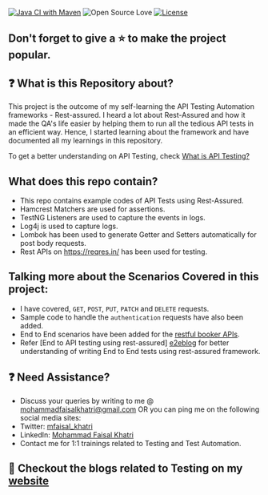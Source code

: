[![Java CI with Maven](https://github.com/mfaisalkhatri/rest-assured-examples/actions/workflows/maven.yml/badge.svg)](https://github.com/mfaisalkhatri/rest-assured-examples/actions/workflows/maven.yml)
![Open Source Love](https://badges.frapsoft.com/os/v1/open-source.svg?v=103)
[![License](https://img.shields.io/badge/License-Apache%202.0-blue.svg)](https://opensource.org/licenses/Apache-2.0)

## Don't forget to give a :star: to make the project popular.

## :question: What is this Repository about?
This project is the outcome of my self-learning the API Testing Automation frameworks - Rest-assured.
I heard a lot about Rest-Assured and how it made the QA's life easier by helping them to run all the tedious API tests in an efficient way.
Hence, I started learning about the framework and have documented all my learnings in this repository.

To get a better understanding on API Testing, check [What is API Testing?][blog_apitesting]

## What does this repo contain?
- This repo contains example codes of API Tests using Rest-Assured.
- Hamcrest Matchers are used for assertions.
- TestNG Listeners are used to capture the events in logs.
- Log4j is used to capture logs.
- Lombok has been used to generate Getter and Setters automatically for post body requests.
- Rest APIs on https://reqres.in/ has been used for testing.

## Talking more about the Scenarios Covered in this project:
- I have covered, `GET`, `POST`, `PUT`, `PATCH` and `DELETE` requests.
- Sample code to handle the `authentication` requests have also been added.
- End to End scenarios have been added for the [restful booker APIs][restfulbooker].
- Refer [End to API testing using rest-assured] [e2eblog]  for better understanding of writing End to End tests using rest-assured framework.

## :question: Need Assistance?

- Discuss your queries by writing to me @ [mohammadfaisalkhatri@gmail.com][mail] OR you can ping me on the following social media sites:
- Twitter: [mfaisal_khatri][twitter]
- LinkedIn: [Mohammad Faisal Khatri][linkedin]
- Contact me for 1:1 trainings related to Testing and Test Automation.

## :thought_balloon: Checkout the blogs related to Testing on my [website][]

[mail]: mohammadfaisalkhatri@gmail.com
[linkedin]: https://www.linkedin.com/in/faisalkhatri/
[twitter]: https://twitter.com/mfaisal_khatri
[website]: https://mfaisalkhatri.github.io
[blog]: https://mfaisalkhatri.github.io/2020/05/29/restassuredokhttp/
[blog_apitesting]: https://mfaisalkhatri.github.io/2020/08/08/apitesting/
[restfulbooker]:https://restful-booker.herokuapp.com/apidoc/index.html#api-Booking-PartialUpdateBooking
[e2eblog]: https://medium.com/@iamfaisalkhatri/end-to-end-api-testing-using-rest-assured-a58c4ea80255